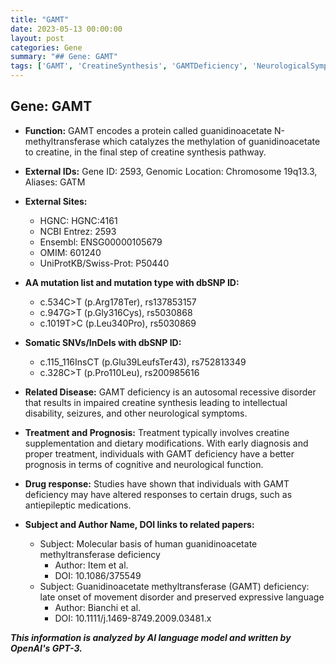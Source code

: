```yaml
---
title: "GAMT"
date: 2023-05-13 00:00:00
layout: post
categories: Gene
summary: "## Gene: GAMT"
tags: ['GAMT', 'CreatineSynthesis', 'GAMTDeficiency', 'NeurologicalSymptoms', 'Treatment', 'DrugResponse', 'Mutation', 'GeneticInformation']
---
```


## Gene: GAMT

- **Function:** GAMT encodes a protein called guanidinoacetate N-methyltransferase which catalyzes the methylation of guanidinoacetate to creatine, in the final step of creatine synthesis pathway.

- **External IDs:** Gene ID: 2593, Genomic Location: Chromosome 19q13.3, Aliases: GATM

- **External Sites:**
    - HGNC: HGNC:4161
    - NCBI Entrez: 2593
    - Ensembl: ENSG00000105679
    - OMIM: 601240
    - UniProtKB/Swiss-Prot: P50440

- **AA mutation list and mutation type with dbSNP ID:**
    - c.534C>T (p.Arg178Ter), rs137853157
    - c.947G>T (p.Gly316Cys), rs5030868
    - c.1019T>C (p.Leu340Pro), rs5030869

- **Somatic SNVs/InDels with dbSNP ID:**
    - c.115_116InsCT (p.Glu39LeufsTer43), rs752813349
    - c.328C>T (p.Pro110Leu), rs200985616

- **Related Disease:** GAMT deficiency is an autosomal recessive disorder that results in impaired creatine synthesis leading to intellectual disability, seizures, and other neurological symptoms.

- **Treatment and Prognosis:** Treatment typically involves creatine supplementation and dietary modifications. With early diagnosis and proper treatment, individuals with GAMT deficiency have a better prognosis in terms of cognitive and neurological function.

- **Drug response:** Studies have shown that individuals with GAMT deficiency may have altered responses to certain drugs, such as antiepileptic medications.

- **Subject and Author Name, DOI links to related papers:**
  - Subject: Molecular basis of human guanidinoacetate methyltransferase deficiency
    - Author: Item et al.
    - DOI: 10.1086/375549
  - Subject: Guanidinoacetate methyltransferase (GAMT) deficiency: late onset of movement disorder and preserved expressive language
    - Author: Bianchi et al.
    - DOI: 10.1111/j.1469-8749.2009.03481.x

**_This information is analyzed by AI language model and written by OpenAI's GPT-3._**